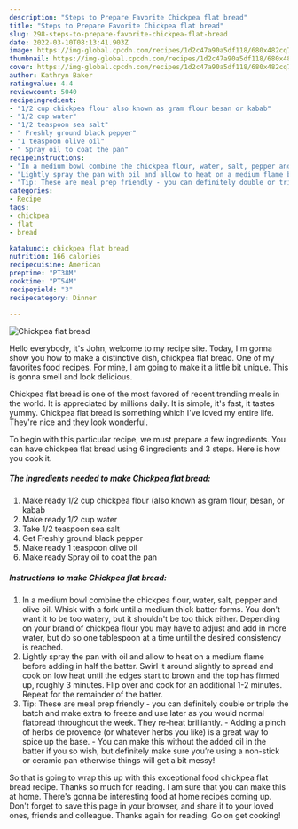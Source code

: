```yaml
---
description: "Steps to Prepare Favorite Chickpea flat bread"
title: "Steps to Prepare Favorite Chickpea flat bread"
slug: 298-steps-to-prepare-favorite-chickpea-flat-bread
date: 2022-03-10T08:13:41.903Z
image: https://img-global.cpcdn.com/recipes/1d2c47a90a5df118/680x482cq70/chickpea-flat-bread-recipe-main-photo.jpg
thumbnail: https://img-global.cpcdn.com/recipes/1d2c47a90a5df118/680x482cq70/chickpea-flat-bread-recipe-main-photo.jpg
cover: https://img-global.cpcdn.com/recipes/1d2c47a90a5df118/680x482cq70/chickpea-flat-bread-recipe-main-photo.jpg
author: Kathryn Baker
ratingvalue: 4.4
reviewcount: 5040
recipeingredient:
- "1/2 cup chickpea flour also known as gram flour besan or kabab"
- "1/2 cup water"
- "1/2 teaspoon sea salt"
- " Freshly ground black pepper"
- "1 teaspoon olive oil"
- " Spray oil to coat the pan"
recipeinstructions:
- "In a medium bowl combine the chickpea flour, water, salt, pepper and olive oil. Whisk with a fork until a medium thick batter forms. You don&#39;t want it to be too watery, but it shouldn&#39;t be too thick either. Depending on your brand of chickpea flour you may have to adjust and add in more water, but do so one tablespoon at a time until the desired consistency is reached."
- "Lightly spray the pan with oil and allow to heat on a medium flame before adding in half the batter. Swirl it around slightly to spread and cook on low heat until the edges start to brown and the top has firmed up, roughly 3 minutes. Flip over and cook for an additional 1-2 minutes. Repeat for the remainder of the batter."
- "Tip: These are meal prep friendly - you can definitely double or triple the batch and make extra to freeze and use later as you would normal flatbread throughout the week. They re-heat brilliantly. Adding a pinch of herbs de provence (or whatever herbs you like) is a great way to spice up the base. You can make this without the added oil in the batter if you so wish, but definitely make sure you’re using a non-stick or ceramic pan otherwise things will get a bit messy!"
categories:
- Recipe
tags:
- chickpea
- flat
- bread

katakunci: chickpea flat bread 
nutrition: 166 calories
recipecuisine: American
preptime: "PT38M"
cooktime: "PT54M"
recipeyield: "3"
recipecategory: Dinner

---
```



![Chickpea flat bread](https://img-global.cpcdn.com/recipes/1d2c47a90a5df118/680x482cq70/chickpea-flat-bread-recipe-main-photo.jpg)

Hello everybody, it's John, welcome to my recipe site. Today, I'm gonna show you how to make a distinctive dish, chickpea flat bread. One of my favorites food recipes. For mine, I am going to make it a little bit unique. This is gonna smell and look delicious.

Chickpea flat bread is one of the most favored of recent trending meals in the world. It is appreciated by millions daily. It is simple, it's fast, it tastes yummy. Chickpea flat bread is something which I've loved my entire life. They're nice and they look wonderful.




To begin with this particular recipe, we must prepare a few ingredients. You can have chickpea flat bread using 6 ingredients and 3 steps. Here is how you cook it.

<!--inarticleads1-->

##### The ingredients needed to make Chickpea flat bread:

1. Make ready 1/2 cup chickpea flour (also known as gram flour, besan, or kabab
1. Make ready 1/2 cup water
1. Take 1/2 teaspoon sea salt
1. Get  Freshly ground black pepper
1. Make ready 1 teaspoon olive oil
1. Make ready  Spray oil to coat the pan




<!--inarticleads2-->

##### Instructions to make Chickpea flat bread:

1. In a medium bowl combine the chickpea flour, water, salt, pepper and olive oil. Whisk with a fork until a medium thick batter forms. You don&#39;t want it to be too watery, but it shouldn&#39;t be too thick either. Depending on your brand of chickpea flour you may have to adjust and add in more water, but do so one tablespoon at a time until the desired consistency is reached.
1. Lightly spray the pan with oil and allow to heat on a medium flame before adding in half the batter. Swirl it around slightly to spread and cook on low heat until the edges start to brown and the top has firmed up, roughly 3 minutes. Flip over and cook for an additional 1-2 minutes. Repeat for the remainder of the batter.
1. Tip: These are meal prep friendly - you can definitely double or triple the batch and make extra to freeze and use later as you would normal flatbread throughout the week. They re-heat brilliantly. - Adding a pinch of herbs de provence (or whatever herbs you like) is a great way to spice up the base. - You can make this without the added oil in the batter if you so wish, but definitely make sure you’re using a non-stick or ceramic pan otherwise things will get a bit messy!




So that is going to wrap this up with this exceptional food chickpea flat bread recipe. Thanks so much for reading. I am sure that you can make this at home. There's gonna be interesting food at home recipes coming up. Don't forget to save this page in your browser, and share it to your loved ones, friends and colleague. Thanks again for reading. Go on get cooking!
